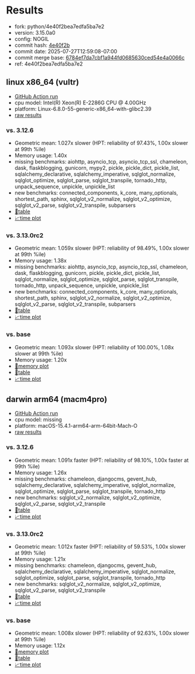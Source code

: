 # Results

- fork: python/4e40f2bea7edfa5ba7e2
- version: 3.15.0a0
- config: NOGIL
- commit hash: [4e40f2b](https://github.com/python/cpython/commit/4e40f2b)
- commit date: 2025-07-27T12:59:08-07:00
- commit merge base: [6784ef7da7cbf1a944fd0685630ced54e4a0066c](https://github.com/python/cpython/commit/6784ef7da7cbf1a944fd0685630ced54e4a0066c)
- ref: 4e40f2bea7edfa5ba7e2

## linux x86_64 (vultr)

- [GitHub Action run](https://github.com/facebookexperimental/free-threading-benchmarking/actions/runs/16557232628)
- cpu model: Intel(R) Xeon(R) E-2286G CPU @ 4.00GHz
- platform: Linux-6.8.0-55-generic-x86_64-with-glibc2.39
- [raw results](bm-20250727-vultr-x86_64-python-4e40f2bea7edfa5ba7e2-3.15.0a0-4e40f2b.json)

### vs. 3.12.6

- Geometric mean: 1.027x slower (HPT: reliability of 97.43%, 1.00x slower at 99th %ile)
- Memory usage: 1.40x
- missing benchmarks: aiohttp, asyncio_tcp, asyncio_tcp_ssl, chameleon, dask, flaskblogging, gunicorn, mypy2, pickle, pickle_dict, pickle_list, sqlalchemy_declarative, sqlalchemy_imperative, sqlglot_normalize, sqlglot_optimize, sqlglot_parse, sqlglot_transpile, tornado_http, unpack_sequence, unpickle, unpickle_list
- new benchmarks: connected_components, k_core, many_optionals, shortest_path, sphinx, sqlglot_v2_normalize, sqlglot_v2_optimize, sqlglot_v2_parse, sqlglot_v2_transpile, subparsers
- [📄table](bm-20250727-vultr-x86_64-python-4e40f2bea7edfa5ba7e2-3.15.0a0-4e40f2b-vs-3.12.6.md)
- [📈time plot](bm-20250727-vultr-x86_64-python-4e40f2bea7edfa5ba7e2-3.15.0a0-4e40f2b-vs-3.12.6.svg)

### vs. 3.13.0rc2

- Geometric mean: 1.059x slower (HPT: reliability of 98.49%, 1.00x slower at 99th %ile)
- Memory usage: 1.38x
- missing benchmarks: aiohttp, asyncio_tcp, asyncio_tcp_ssl, chameleon, dask, flaskblogging, gunicorn, pickle, pickle_dict, pickle_list, sqlglot_normalize, sqlglot_optimize, sqlglot_parse, sqlglot_transpile, tornado_http, unpack_sequence, unpickle, unpickle_list
- new benchmarks: connected_components, k_core, many_optionals, shortest_path, sphinx, sqlglot_v2_normalize, sqlglot_v2_optimize, sqlglot_v2_parse, sqlglot_v2_transpile, subparsers
- [📄table](bm-20250727-vultr-x86_64-python-4e40f2bea7edfa5ba7e2-3.15.0a0-4e40f2b-vs-3.13.0rc2.md)
- [📈time plot](bm-20250727-vultr-x86_64-python-4e40f2bea7edfa5ba7e2-3.15.0a0-4e40f2b-vs-3.13.0rc2.svg)

### vs. base

- Geometric mean: 1.093x slower (HPT: reliability of 100.00%, 1.08x slower at 99th %ile)
- Memory usage: 1.20x
- [🧠memory plot](bm-20250727-vultr-x86_64-python-4e40f2bea7edfa5ba7e2-3.15.0a0-4e40f2b-vs-base-mem.svg)
- [📄table](bm-20250727-vultr-x86_64-python-4e40f2bea7edfa5ba7e2-3.15.0a0-4e40f2b-vs-base.md)
- [📈time plot](bm-20250727-vultr-x86_64-python-4e40f2bea7edfa5ba7e2-3.15.0a0-4e40f2b-vs-base.svg)

## darwin arm64 (macm4pro)

- [GitHub Action run](https://github.com/facebookexperimental/free-threading-benchmarking/actions/runs/16557232628)
- cpu model: missing
- platform: macOS-15.4.1-arm64-arm-64bit-Mach-O
- [raw results](bm-20250727-macm4pro-arm64-python-4e40f2bea7edfa5ba7e2-3.15.0a0-4e40f2b.json)

### vs. 3.12.6

- Geometric mean: 1.091x faster (HPT: reliability of 98.10%, 1.00x faster at 99th %ile)
- Memory usage: 1.26x
- missing benchmarks: chameleon, djangocms, gevent_hub, sqlalchemy_declarative, sqlalchemy_imperative, sqlglot_normalize, sqlglot_optimize, sqlglot_parse, sqlglot_transpile, tornado_http
- new benchmarks: sqlglot_v2_normalize, sqlglot_v2_optimize, sqlglot_v2_parse, sqlglot_v2_transpile
- [📄table](bm-20250727-macm4pro-arm64-python-4e40f2bea7edfa5ba7e2-3.15.0a0-4e40f2b-vs-3.12.6.md)
- [📈time plot](bm-20250727-macm4pro-arm64-python-4e40f2bea7edfa5ba7e2-3.15.0a0-4e40f2b-vs-3.12.6.svg)

### vs. 3.13.0rc2

- Geometric mean: 1.012x faster (HPT: reliability of 59.53%, 1.00x slower at 99th %ile)
- Memory usage: 1.21x
- missing benchmarks: chameleon, djangocms, gevent_hub, sqlalchemy_declarative, sqlalchemy_imperative, sqlglot_normalize, sqlglot_optimize, sqlglot_parse, sqlglot_transpile, tornado_http
- new benchmarks: sqlglot_v2_normalize, sqlglot_v2_optimize, sqlglot_v2_parse, sqlglot_v2_transpile
- [📄table](bm-20250727-macm4pro-arm64-python-4e40f2bea7edfa5ba7e2-3.15.0a0-4e40f2b-vs-3.13.0rc2.md)
- [📈time plot](bm-20250727-macm4pro-arm64-python-4e40f2bea7edfa5ba7e2-3.15.0a0-4e40f2b-vs-3.13.0rc2.svg)

### vs. base

- Geometric mean: 1.008x slower (HPT: reliability of 92.63%, 1.00x slower at 99th %ile)
- Memory usage: 1.12x
- [🧠memory plot](bm-20250727-macm4pro-arm64-python-4e40f2bea7edfa5ba7e2-3.15.0a0-4e40f2b-vs-base-mem.svg)
- [📄table](bm-20250727-macm4pro-arm64-python-4e40f2bea7edfa5ba7e2-3.15.0a0-4e40f2b-vs-base.md)
- [📈time plot](bm-20250727-macm4pro-arm64-python-4e40f2bea7edfa5ba7e2-3.15.0a0-4e40f2b-vs-base.svg)

